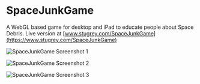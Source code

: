 # SpaceJunkGame

A WebGL based game for desktop and iPad to educate people about Space Debris. Live version at [www.stugrey.com/SpaceJunkGame](https://www.stugrey.com/SpaceJunkGame)

![SpaceJunkGame Screenshot 1](Screenshot_1.jpg?raw=true "SpaceJunkGame Screenshot 1")

![SpaceJunkGame Screenshot 2](Screenshot_2.jpg?raw=true "SpaceJunkGame Screenshot 2")

![SpaceJunkGame Screenshot 3](Screenshot_3.jpg?raw=true "SpaceJunkGame Screenshot 3")